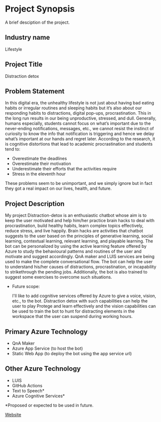 # Project Synopsis

A brief desciption of the project.

## Industry name
Lifestyle

## Project Title

Distraction detox
 
## Problem Statement

In this digital era, the unhealthy lifestyle is not just about having bad eating habits or irregular routines and sleeping habits but it’s also about our responding habits to distractions, digital pop-ups, procrastination. This in the long run results in our being unproductive, stressed, and dull. Generally, humans especially, students cannot focus on what’s important due to the never-ending notifications, messages, etc., we cannot resist the instinct of curiosity to know the info that notification is triggering and hence we delay what’s important at our hands and regret later. According to the research, it is cognitive distortions that lead to academic procrastination and students tend to:

* Overestimate the deadlines
* Overestimate their motivation
* Underestimate their efforts that the activities require
* Stress in the eleventh hour

These problems seem to be unimportant, and we simply ignore but in fact they got a real impact on our lives, health, and future. 

## Project Description

My project Distraction-detox is an enthusiastic chatbot whose aim is to keep the user motivated and help him/her practice brain hacks to deal with procrastination, build healthy habits, learn complex topics effectively, reduce stress, and live happily. Brain hacks are activities that chatbot suggests to the user based on the principles of generative learning, social learning, contextual learning, relevant learning, and playable learning.
The bot can be personalized by using the active learning feature offered by Azure to study the behavioural patterns and routines of the user and motivate and suggest accordingly.
QnA maker and LUIS services are being used to make the complete conversational flow. The bot can help the user to understand his/her causes of distractions, procrastination, or incapability to strikethrough the pending jobs. Additionally, the bot is also trained to suggest some exercises to overcome such situations.  
* Future scope: 
            
    I'll like to add cognitive services offered by Azure to give a voice, vision, etc., to the bot. Distraction detox with such capabilities can help the user to play Protege and learn effectively and the vision capabilities can be used to train the bot to hunt for distracting elements in the workspace that the user can suspend during working hours.

## Primary Azure Technology

- QnA Maker 
- Azure App Service (to host the bot)
- Static Web App (to deploy the bot using the app service url)

## Other Azure Technology 

- LUIS
- GitHub Actions
- Text to Speech*
- Azure Cognitive Services* 

*Proposed or expected to be used in future. 

[Website](https://proud-water-09944d403.1.azurestaticapps.net/)

